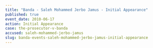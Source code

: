 ```yaml
---
title: "Banda - Saleh Mohammed Jerbo Jamus - Initial Appearance"
published: true
event_date: 2010-06-17
action: Initial Appearance
case: the-prosecutor-v-banda
accused: saleh-mohammed-jerbo-jamus
slug: banda-events-saleh-mohammed-jerbo-jamus-initial-appearance
---
```

